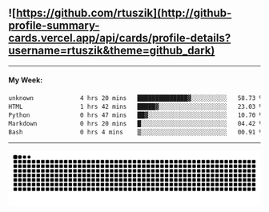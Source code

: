 ## ![https://github.com/rtuszik](http://github-profile-summary-cards.vercel.app/api/cards/profile-details?username=rtuszik&theme=github_dark)

---
#### My Week:

<!--START_SECTION:waka-->

```txt
unknown             4 hrs 20 mins   ██████████████▓░░░░░░░░░░   58.73 %
HTML                1 hrs 42 mins   █████▓░░░░░░░░░░░░░░░░░░░   23.03 %
Python              0 hrs 47 mins   ██▓░░░░░░░░░░░░░░░░░░░░░░   10.70 %
Markdown            0 hrs 20 mins   █░░░░░░░░░░░░░░░░░░░░░░░░   04.42 %
Bash                0 hrs 4 mins    ▒░░░░░░░░░░░░░░░░░░░░░░░░   00.91 %
```

<!--END_SECTION:waka-->

---

![](https://raw.githubusercontent.com/rtuszik/rtuszik/output/github-contribution-grid-snake-dark.svg)
